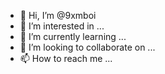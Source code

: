 - 👋 Hi, I’m @9xmboi
- 👀 I’m interested in ...
- 🌱 I’m currently learning ...
- 💞️ I’m looking to collaborate on ...
- 📫 How to reach me ...

<!---
9xmboi/9xmboi is a ✨ special ✨ repository because its `README.md` (this file) appears on your GitHub profile.
You can click the Preview link to take a look at your changes.
--->

